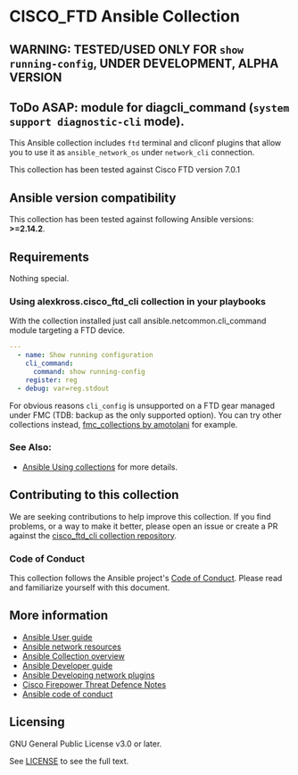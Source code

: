 # CISCO_FTD Ansible Collection

## WARNING: TESTED/USED ONLY FOR ``show running-config``, UNDER DEVELOPMENT, ALPHA VERSION

## ToDo ASAP: module for diagcli_command (``system support diagnostic-cli`` mode).

This Ansible collection includes ``ftd`` terminal and cliconf plugins that allow you to use it as ``ansible_network_os`` under ``network_cli`` connection.

This collection has been tested against Cisco FTD version 7.0.1

<!--start requires_ansible-->
## Ansible version compatibility

This collection has been tested against following Ansible versions: **>=2.14.2**.
<!-- append ",<2.??" if there is such unsupported -->
<!--end requires_ansible-->

## Requirements

Nothing special.

<!--
## Installing this collection

Create a local ansible.cfg and specify the collections_paths configuration to locate the collections. See sample directory structure below
```
[defaults]
collections_paths = ./
```

### Install the latest version from GitHub

```bash
ansible-galaxy collection install git@github.com:alexkross/cisco_ftd_cli.git
```


### Install from Ansible Galaxy

    ansible-galaxy collection install alexkross.cisco_ftd_cli

You can also include it in a `requirements.yml` file and install it with `ansible-galaxy collection install -r requirements.yml`, using the format:

```yaml
---
collections:
  - name: alexkross.cisco_ftd_cli
```
-->

### Using alexkross.cisco_ftd_cli collection in your playbooks

With the collection installed just call ansible.netcommon.cli_command module targeting a FTD device.

```yaml
---
  - name: Show running configuration
    cli_command:
      command: show running-config
    register: reg
  - debug: var=reg.stdout
```

For obvious reasons ``cli_config`` is unsupported on a FTD gear managed under FMC (TDB: backup as the only supported option). You can try other collections instead, [fmc_collections by amotolani](https://github.com/amotolani/fmc_collections) for example.

### See Also:
* [Ansible Using collections](https://docs.ansible.com/ansible/latest/user_guide/collections_using.html) for more details.

## Contributing to this collection
We are seeking contributions to help improve this collection. If you find problems, or a way to make it better, please open an issue or create a PR against the [cisco_ftd_cli collection repository](https://github.com/alexkross/cisco_ftd_cli/). 


### Code of Conduct
This collection follows the Ansible project's
[Code of Conduct](https://docs.ansible.com/ansible/latest/community/code_of_conduct.html).
Please read and familiarize yourself with this document.

<!--
## Release notes
Release notes are available [here](https://github.com/alexkross/cisco_ftd_cli/blob/master/CHANGELOG.rst).

## Roadmap
-->

## More information

- [Ansible User guide](https://docs.ansible.com/ansible/latest/user_guide/index.html)
- [Ansible network resources](https://docs.ansible.com/ansible/latest/network/getting_started/network_resources.html)
- [Ansible Collection overview](https://github.com/fmc_collections/overview)
- [Ansible Developer guide](https://docs.ansible.com/ansible/latest/dev_guide/index.html)
- [Ansible Developing network plugins](https://docs.ansible.com/ansible/latest/network/dev_guide/developing_plugins_network.html)
- [Cisco Firepower Threat Defence Notes](https://github.com/willrabarber/Networking/wiki/Cisco-Firepower-Threat-Defence-Notes)
- [Ansible code of conduct](https://docs.ansible.com/ansible/latest/community/code_of_conduct.html)

## Licensing

GNU General Public License v3.0 or later.

See [LICENSE](https://www.gnu.org/licenses/gpl-3.0.txt) to see the full text.
